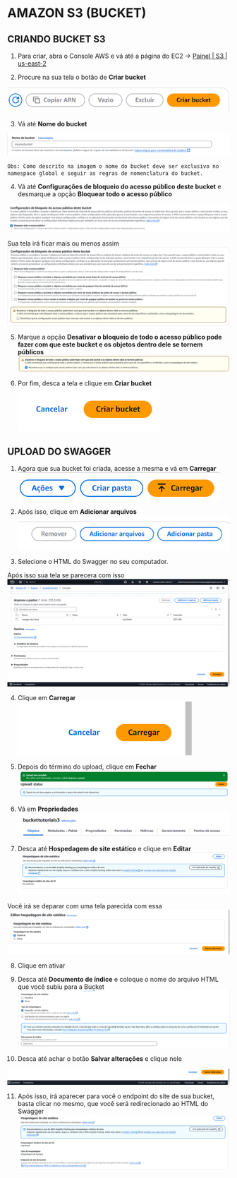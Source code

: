 # AMAZON S3 (BUCKET)

## CRIANDO BUCKET S3

1.  Para criar, abra o Console AWS e vá até a página do EC2 → [Painel | S3 | us-east-2](https://us-east-2.console.aws.amazon.com/s3/home?region=us-east-2#Home:)

2.  Procure na sua tela o botão de **Criar bucket**

![Criar bucket](/data/S3-image.png)

3.  Vá até **Nome do bucket**

![Nome do bucket](/data/S3-image-2.png)

    Obs: Como descrito na imagem o nome do bucket deve ser exclusivo no namespace global e seguir as regras de nomenclatura do bucket.

4. Vá até **Configurações de bloqueio do acesso público deste bucket** e desmarque a opção **Bloquear todo o acesso público**

![Configurações de bloqueio do acesso público deste bucket](/data/S3-image-1.png)

Sua tela irá ficar mais ou menos assim
![Bloquear todo o acesso público](/data/S3-image-3.png)

5. Marque a opção **Desativar o bloqueio de todo o acesso público pode fazer com que este bucket e os objetos dentro dele se tornem públicos**
   ![Desativar o bloqueio de todo o acesso público pode fazer com que este bucket e os objetos dentro dele se tornem públicos](/data/S3-image-5.png)

6. Por fim, desca a tela e clique em **Criar bucket**
   ![Criar bucket](/data/S3-image-4.png)

## UPLOAD DO SWAGGER

1. Agora que sua bucket foi criada, acesse a mesma e vá em **Carregar**
   ![Carregar](/data/S3-image-6.png)

2. Após isso, clique em **Adicionar arquivos**
   ![Adicionar arquivos](/data/S3-image-7.png)

3. Selecione o HTML do Swagger no seu computador.

Após isso sua tela se parecera com isso
![alt text](/data/S3-image-8.png)

4. Clique em **Carregar**
   ![alt text](/data/S3-image-9.png)

5. Depois do término do upload, clique em **Fechar**
   ![alt text](/data/S3-image-10.png)

6. Vá em **Propriedades**
   ![![alt text](image-12.png)](/data/S3-image-11.png)

7. Desca até **Hospedagem de site estático** e clique em **Editar**
   ![alt text](/data/S3-image-13.png)

Você irá se deparar com uma tela parecida com essa
![alt text](/data/S3-image-14.png)

8. Clique em ativar

9. Desca até **Documento de índice** e coloque o nome do arquivo HTML que você subiu para a Bucket
   ![alt text](/data/S3-image-15.png)

10. Desca até achar o botão **Salvar alterações** e clique nele

![alt text](/data/S3-image-16.png)

11. Após isso, irá aparecer para você o endpoint do site de sua bucket, basta clicar no mesmo, que você será redirecionado ao HTML do Swagger
    ![alt text](/data/S3-image-17.png)
